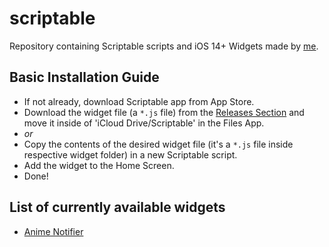 # scriptable
Repository containing Scriptable scripts and iOS 14+ Widgets made by [me](https://github.com/SkinnyDevi).

## Basic Installation Guide
- If not already, download Scriptable app from App Store.
- Download the widget file (a ```*.js``` file) from the [Releases Section](https://github.com/SkinnyDevi/scriptable/releases) and move it inside of 'iCloud Drive/Scriptable' in the Files App.
- *or*
- Copy the contents of the desired widget file (it's a ```*.js``` file inside respective widget folder) in a new Scriptable script.
- Add the widget to the Home Screen.
- Done!

## List of currently available widgets
- [Anime Notifier](https://github.com/SkinnyDevi/scriptable/tree/main/Anime%20Notifier)
